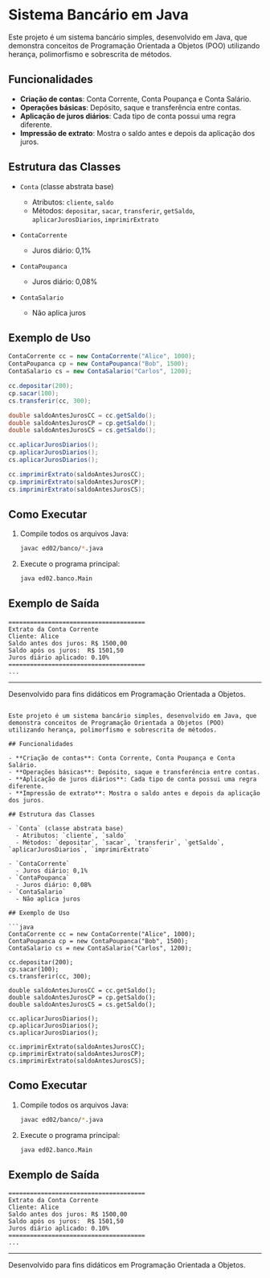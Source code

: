 # Sistema Bancário em Java

Este projeto é um sistema bancário simples, desenvolvido em Java, que demonstra conceitos de Programação Orientada a Objetos (POO) utilizando herança, polimorfismo e sobrescrita de métodos.

## Funcionalidades

- **Criação de contas**: Conta Corrente, Conta Poupança e Conta Salário.
- **Operações básicas**: Depósito, saque e transferência entre contas.
- **Aplicação de juros diários**: Cada tipo de conta possui uma regra diferente.
- **Impressão de extrato**: Mostra o saldo antes e depois da aplicação dos juros.

## Estrutura das Classes

- `Conta` (classe abstrata base)
  - Atributos: `cliente`, `saldo`
  - Métodos: `depositar`, `sacar`, `transferir`, `getSaldo`, `aplicarJurosDiarios`, `imprimirExtrato`

- `ContaCorrente`
  - Juros diário: 0,1%
- `ContaPoupanca`
  - Juros diário: 0,08%
- `ContaSalario`
  - Não aplica juros

## Exemplo de Uso

```java
ContaCorrente cc = new ContaCorrente("Alice", 1000);
ContaPoupanca cp = new ContaPoupanca("Bob", 1500);
ContaSalario cs = new ContaSalario("Carlos", 1200);

cc.depositar(200);
cp.sacar(100);
cs.transferir(cc, 300);

double saldoAntesJurosCC = cc.getSaldo();
double saldoAntesJurosCP = cp.getSaldo();
double saldoAntesJurosCS = cs.getSaldo();

cc.aplicarJurosDiarios();
cp.aplicarJurosDiarios();
cs.aplicarJurosDiarios();

cc.imprimirExtrato(saldoAntesJurosCC);
cp.imprimirExtrato(saldoAntesJurosCP);
cs.imprimirExtrato(saldoAntesJurosCS);
```

## Como Executar

1. Compile todos os arquivos Java:
   ```sh
   javac ed02/banco/*.java
   ```

2. Execute o programa principal:
   ```sh
   java ed02.banco.Main
   ```

## Exemplo de Saída

```
======================================
Extrato da Conta Corrente
Cliente: Alice
Saldo antes dos juros: R$ 1500,00
Saldo após os juros:  R$ 1501,50
Juros diário aplicado: 0.10%
======================================
...
```

---

Desenvolvido para fins didáticos em Programação Orientada a Objetos.
```# Sistema Bancário em Java

Este projeto é um sistema bancário simples, desenvolvido em Java, que demonstra conceitos de Programação Orientada a Objetos (POO) utilizando herança, polimorfismo e sobrescrita de métodos.

## Funcionalidades

- **Criação de contas**: Conta Corrente, Conta Poupança e Conta Salário.
- **Operações básicas**: Depósito, saque e transferência entre contas.
- **Aplicação de juros diários**: Cada tipo de conta possui uma regra diferente.
- **Impressão de extrato**: Mostra o saldo antes e depois da aplicação dos juros.

## Estrutura das Classes

- `Conta` (classe abstrata base)
  - Atributos: `cliente`, `saldo`
  - Métodos: `depositar`, `sacar`, `transferir`, `getSaldo`, `aplicarJurosDiarios`, `imprimirExtrato`

- `ContaCorrente`
  - Juros diário: 0,1%
- `ContaPoupanca`
  - Juros diário: 0,08%
- `ContaSalario`
  - Não aplica juros

## Exemplo de Uso

```java
ContaCorrente cc = new ContaCorrente("Alice", 1000);
ContaPoupanca cp = new ContaPoupanca("Bob", 1500);
ContaSalario cs = new ContaSalario("Carlos", 1200);

cc.depositar(200);
cp.sacar(100);
cs.transferir(cc, 300);

double saldoAntesJurosCC = cc.getSaldo();
double saldoAntesJurosCP = cp.getSaldo();
double saldoAntesJurosCS = cs.getSaldo();

cc.aplicarJurosDiarios();
cp.aplicarJurosDiarios();
cs.aplicarJurosDiarios();

cc.imprimirExtrato(saldoAntesJurosCC);
cp.imprimirExtrato(saldoAntesJurosCP);
cs.imprimirExtrato(saldoAntesJurosCS);
```

## Como Executar

1. Compile todos os arquivos Java:
   ```sh
   javac ed02/banco/*.java
   ```

2. Execute o programa principal:
   ```sh
   java ed02.banco.Main
   ```

## Exemplo de Saída

```
======================================
Extrato da Conta Corrente
Cliente: Alice
Saldo antes dos juros: R$ 1500,00
Saldo após os juros:  R$ 1501,50
Juros diário aplicado: 0.10%
======================================
...
```

---

Desenvolvido para fins didáticos em Programação Orientada a Objetos.